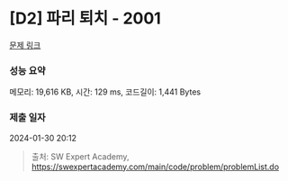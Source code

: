 # [D2] 파리 퇴치 - 2001 

[문제 링크](https://swexpertacademy.com/main/code/problem/problemDetail.do?contestProbId=AV5PzOCKAigDFAUq) 

### 성능 요약

메모리: 19,616 KB, 시간: 129 ms, 코드길이: 1,441 Bytes

### 제출 일자

2024-01-30 20:12



> 출처: SW Expert Academy, https://swexpertacademy.com/main/code/problem/problemList.do